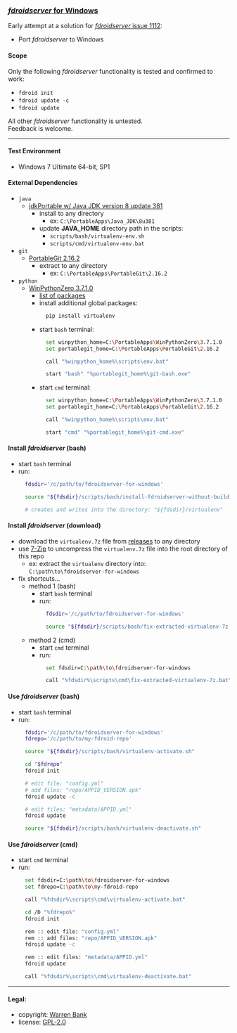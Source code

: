 ### [_fdroidserver_ for Windows](https://github.com/warren-bank/fdroidserver-for-windows)

Early attempt at a solution for [_fdroidserver_ issue 1112](https://gitlab.com/fdroid/fdroidserver/-/issues/1112):
* Port _fdroidserver_ to Windows

#### Scope

Only the following _fdroidserver_ functionality is tested and confirmed to work:

* `fdroid init`
* `fdroid update -c`
* `fdroid update`

All other _fdroidserver_ functionality is untested.<br>Feedback is welcome.

- - - -

#### Test Environment

* Windows 7 Ultimate 64-bit, SP1

#### External Dependencies

* `java`
  - [jdkPortable w/ Java JDK version 8 update 381](https://portableapps.com/apps/utilities/jdkportable)
    * install to any directory
      - ex: `C:\PortableApps\Java_JDK\8u381`
    * update __JAVA_HOME__ directory path in the scripts:
      - `scripts/bash/virtualenv-env.sh`
      - `scripts/cmd/virtualenv-env.bat`
* `git`
  - [PortableGit 2.16.2](https://github.com/git-for-windows/git/releases/download/v2.16.2.windows.1/PortableGit-2.16.2-64-bit.7z.exe)
    * extract to any directory
      - ex: `C:\PortableApps\PortableGit\2.16.2`
* `python`
  - [WinPythonZero 3.7.1.0](https://sourceforge.net/projects/winpython/files/WinPython_3.7/3.7.1.0/WinPython64-3.7.1.0Zero.exe/download)
    * [list of packages](https://github.com/winpython/winpython/blob/master/changelogs/WinPythonZero-64bit-3.7.1.0.md)
    * install additional global packages:
      ```bash
        pip install virtualenv
      ```
    * start `bash` terminal:
      ```bash
        set winpython_home=C:\PortableApps\WinPythonZero\3.7.1.0
        set portablegit_home=C:\PortableApps\PortableGit\2.16.2

        call "%winpython_home%\scripts\env.bat"

        start "bash" "%portablegit_home%\git-bash.exe"
      ```
    * start `cmd` terminal:
      ```bash
        set winpython_home=C:\PortableApps\WinPythonZero\3.7.1.0
        set portablegit_home=C:\PortableApps\PortableGit\2.16.2

        call "%winpython_home%\scripts\env.bat"

        start "cmd" "%portablegit_home%\git-cmd.exe"
      ```

#### Install _fdroidserver_ (bash)

* start `bash` terminal
* run:
  ```bash
    fdsdir='/c/path/to/fdroidserver-for-windows'

    source "${fdsdir}/scripts/bash/install-fdroidserver-without-build-server.sh"

    # creates and writes into the directory: "${fdsdir}/virtualenv"
  ```

#### Install _fdroidserver_ (download)

* download the `virtualenv.7z` file from [releases](https://github.com/warren-bank/fdroidserver-for-windows/releases) to any directory
* use [7-Zip](https://portableapps.com/apps/utilities/7-zip_portable) to uncompress the `virtualenv.7z` file into the root directory of this repo
  - ex: extract the `virtualenv` directory into:<br>`C:\path\to\fdroidserver-for-windows`
* fix shortcuts&hellip;
  - method 1 (bash)
    * start `bash` terminal
    * run:
      ```bash
        fdsdir='/c/path/to/fdroidserver-for-windows'

        source "${fdsdir}/scripts/bash/fix-extracted-virtualenv-7z.sh"
      ```
  - method 2 (cmd)
    * start `cmd` terminal
    * run:
      ```bash
        set fdsdir=C:\path\to\fdroidserver-for-windows

        call "%fdsdir%\scripts\cmd\fix-extracted-virtualenv-7z.bat"
      ```

#### Use _fdroidserver_ (bash)

* start `bash` terminal
* run:
  ```bash
    fdsdir='/c/path/to/fdroidserver-for-windows'
    fdrepo='/c/path/to/my-fdroid-repo'

    source "${fdsdir}/scripts/bash/virtualenv-activate.sh"

    cd "$fdrepo"
    fdroid init

    # edit file: "config.yml"
    # add files: "repo/APPID_VERSION.apk"
    fdroid update -c

    # edit files: "metadata/APPID.yml"
    fdroid update

    source "${fdsdir}/scripts/bash/virtualenv-deactivate.sh"
  ```

#### Use _fdroidserver_ (cmd)

* start `cmd` terminal
* run:
  ```bash
    set fdsdir=C:\path\to\fdroidserver-for-windows
    set fdrepo=C:\path\to\my-fdroid-repo

    call "%fdsdir%\scripts\cmd\virtualenv-activate.bat"

    cd /D "%fdrepo%"
    fdroid init

    rem :: edit file: "config.yml"
    rem :: add files: "repo/APPID_VERSION.apk"
    fdroid update -c

    rem :: edit files: "metadata/APPID.yml"
    fdroid update

    call "%fdsdir%\scripts\cmd\virtualenv-deactivate.bat"
  ```

- - - -

#### Legal:

* copyright: [Warren Bank](https://github.com/warren-bank)
* license: [GPL-2.0](https://www.gnu.org/licenses/old-licenses/gpl-2.0.txt)
